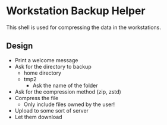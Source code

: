 # Workstation Backup Helper

This shell is used for compressing the data in the workstations.

## Design

- Print a welcome message
- Ask for the directory to backup
	- home directory
	- tmp2
		- Ask the name of the folder
- Ask for the compression method (zip, zstd)
- Compress the file
	- Only include files owned by the user!
- Upload to some sort of server
- Let them download